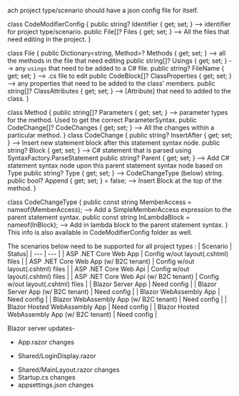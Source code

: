 ach project type/scenario should have a json config file for itself.

class CodeModifierConfig
{
    public string? Identifier { get; set; } --> identifier for project type/scenario.
    public File[]? Files { get; set; } --> All the files that need editing in the project.
}

class File
{
    public Dictionary<string, Method>? Methods { get; set; } --> all the methods in the file that need editing
    public string[]? Usings { get; set; } --> any `usings` that need to be added to a C# file. 
    public string? FileName { get; set; } --> .cs file to edit
    public CodeBlock[]? ClassProperties { get; set; } --> any properties that need to be added to the class' members.
    public string[]? ClassAttributes { get; set; } --> [Attribute] that need to added to the class.
}

class Method
{
    public string[]? Parameters { get; set; } --> parameter types for the method. Used to get the correct ParameterSyntax.
    public CodeChange[]? CodeChanges { get; set; } --> All the changes within a particular method.
}
class CodeChange
{
    public string? InsertAfter { get; set; } --> Insert new statement block after this statement syntax node.
    public string? Block { get; set; } --> C# statement that is parsed using SyntaxFactory.ParseStatement
    public string? Parent { get; set; } --> Add C# statement syntax node upon this parent statement syntax node based on Type 
    public string? Type { get; set; } --> CodeChangeType (below) string.
    public bool? Append { get; set; } = false; --> Insert Block at the top of the method.
}

class CodeChangeType
{
    public const string MemberAccess = nameof(MemberAccess); --> Add a SimpleMemberAccess expression to the parent statement syntax. 
    public const string InLambdaBlock = nameof(InBlock); --> Add in lambda block to the parent statement syntax. 
}
This info is also available in CodeModifierConfig folder as well.

The scenarios below need to be supported for all project types :
| Scenario | Status|
| --- | --- |
| ASP .NET Core Web App | Config w/out layout(.cshtml) files | 
| ASP .NET Core Web App (w/ B2C tenant) | Config w/out layout(.cshtml) files | 
| ASP .NET Core Web Api | Config w/out layout(.cshtml) files | 
| ASP .NET Core Web Api (w/ B2C tenant) | Config w/out layout(.cshtml) files | 
| Blazor Server App | Need config |
| Blazor Server App (w/ B2C tenant) | Need config |
| Blazor WebAssembly App | Need config |
| Blazor WebAssembly App (w/ B2C tenant) | Need config | 
| Blazor Hosted WebAssembly App | Need config |
| Blazor Hosted WebAssembly App (w/ B2C tenant) | Need config | 

Blazor server updates-
- App.razor changes
+ Shared/LoginDisplay.razor
- Shared/MainLayout.razor changes
- Startup.cs changes
- appsettings.json changes
